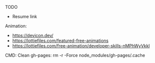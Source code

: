 TODO
- Resume link


Animation:
- https://devicon.dev/
- https://lottiefiles.com/featured-free-animations
- https://lottiefiles.com/free-animation/developer-skills-nMPhWyVkkl


CMD:
Clean gh-pages: rm -r -Force node_modules/gh-pages/.cache